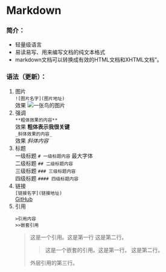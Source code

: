 # Markdown
### 简介：
-  轻量级语言
-  易读易写、用来编写文档的纯文本格式
-  markdown文档可以转换成有效的HTML文档和XHTML文档”。

###  语法（更新）：
1. 图片
    <br/> `![图片名字](图片地址)`
     <br/>  效果  ![一张鸟的图片](https://cn.bing.com/images/search?view=detailV2&ccid=BuTm6MaG&id=67AFF7FA1120D76A2EBE2C1F31849E7AEC5E9C70&thid=OIP.BuTm6MaGzyqkC2PlUm7neQHaFj&q=%e9%b8%9f&simid=607992617653699944&selectedIndex=1)
2. 强调
    <br/> `**粗体效果的内容**`
      <br/> 效果  **粗体表示我很关键**
    <br/> `_斜体效果的内容_`
      <br/>  效果 _斜体内容_
3. 标题
    <br/> 一级标题  `# 一级标题内容` 最大字体
    <br/> 二级标题  `## 二级标题内容`
    <br/> 三级标题  `### 三级标题内容`
    <br/> 四级标题  `#### 四级标题内容`
4. 链接
    <br/> `[链接名字](链接地址)`
    <br/>  [GitHub](https://github.com/)
5. 引用
    <br/> 
    ```
    >引用内容
    >>嵌套引用
    
    ```
    > 这是一个引用。这是第一行
      这是第二行。
    >> 这是一个嵌套的引用。这是第一行。
      这是第二行。   
      >
    > 外层引用的第三行。

